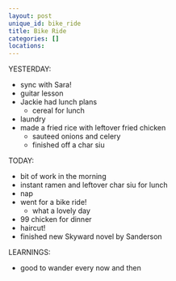 ```yaml
---
layout: post
unique_id: bike_ride
title: Bike Ride
categories: []
locations: 
---
```


YESTERDAY:
* sync with Sara!
* guitar lesson
* Jackie had lunch plans
  * cereal for lunch
* laundry
* made a fried rice with leftover fried chicken
  * sauteed onions and celery
  * finished off a char siu

TODAY:
* bit of work in the morning
* instant ramen and leftover char siu for lunch
* nap
* went for a bike ride!
  * what a lovely day
* 99 chicken for dinner
* haircut!
* finished new Skyward novel by Sanderson

LEARNINGS:
* good to wander every now and then
